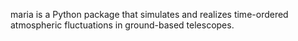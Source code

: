 maria is a Python package that simulates and realizes time-ordered atmospheric fluctuations in ground-based telescopes.
